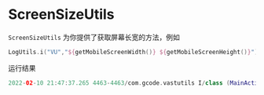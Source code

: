 # ScreenSizeUtils

`ScreenSizeUtils` 为你提供了获取屏幕长宽的方法，例如

```kotlin
LogUtils.i("VU","${getMobileScreenWidth()} ${getMobileScreenHeight()}")
```

运行结果

```kotlin
2022-02-10 21:47:37.265 4463-4463/com.gcode.vastutils I/class (MainActivity.kt:43): method: onCreate() key: VU content: 1080 2340
```